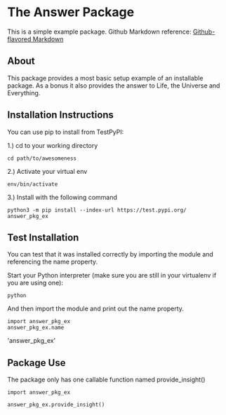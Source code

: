 # The Answer Package

This is a simple example package. 
Github Markdown reference:
[Github-flavored Markdown](https://guides.github.com/features/mastering-markdown/)


## About

This package provides a most basic setup example of an installable package.  As a bonus it also provides the answer to Life, the Universe and Everything.


## Installation Instructions

You can use pip to install from TestPyPI:

1.) cd to your working directory

    cd path/to/awesomeness

2.) Activate your virtual env

    env/bin/activate

3.) Install with the following command

    python3 -m pip install --index-url https://test.pypi.org/ answer_pkg_ex


## Test Installation

You can test that it was installed correctly by importing the module and referencing the name property.

Start your Python interpreter (make sure you are still in your virtualenv if you are using one):

    python

And then import the module and print out the name property.

    import answer_pkg_ex
    answer_pkg_ex.name

'answer_pkg_ex'

## Package Use

The package only has one callable function named provide_insight()

    import answer_pkg_ex

    answer_pkg_ex.provide_insight()